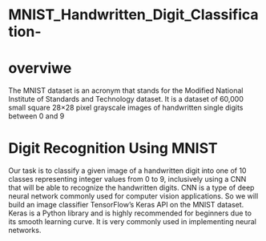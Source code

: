 # MNIST_Handwritten_Digit_Classification-
# overviwe
The MNIST dataset is an acronym that stands for the Modified National Institute of Standards and Technology dataset. It is a dataset of 60,000 small square 28×28 pixel grayscale images of handwritten single digits between 0 and 9

# Digit Recognition Using MNIST
Our task is to classify a given image of a handwritten digit into one of 10 classes representing integer values from 0 to 9, inclusively using a CNN that will be able to recognize the handwritten digits. CNN is a type of deep neural network commonly used for computer vision applications. So we will build an image classifier TensorFlow’s Keras API on the MNIST dataset. Keras is a Python library and is highly recommended for beginners due to its smooth learning curve. It is very commonly used in implementing neural networks. 

